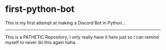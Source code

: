 # first-python-bot
This is my first attempt at making a Discord Bot in Python...

---

This is a PATHETIC Repository, I only really have it here just so I can remind myself to never do this again haha.
